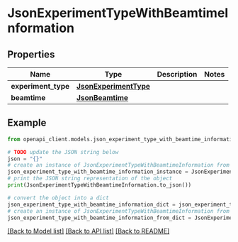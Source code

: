 # JsonExperimentTypeWithBeamtimeInformation


## Properties

Name | Type | Description | Notes
------------ | ------------- | ------------- | -------------
**experiment_type** | [**JsonExperimentType**](JsonExperimentType.md) |  | 
**beamtime** | [**JsonBeamtime**](JsonBeamtime.md) |  | 

## Example

```python
from openapi_client.models.json_experiment_type_with_beamtime_information import JsonExperimentTypeWithBeamtimeInformation

# TODO update the JSON string below
json = "{}"
# create an instance of JsonExperimentTypeWithBeamtimeInformation from a JSON string
json_experiment_type_with_beamtime_information_instance = JsonExperimentTypeWithBeamtimeInformation.from_json(json)
# print the JSON string representation of the object
print(JsonExperimentTypeWithBeamtimeInformation.to_json())

# convert the object into a dict
json_experiment_type_with_beamtime_information_dict = json_experiment_type_with_beamtime_information_instance.to_dict()
# create an instance of JsonExperimentTypeWithBeamtimeInformation from a dict
json_experiment_type_with_beamtime_information_from_dict = JsonExperimentTypeWithBeamtimeInformation.from_dict(json_experiment_type_with_beamtime_information_dict)
```
[[Back to Model list]](../README.md#documentation-for-models) [[Back to API list]](../README.md#documentation-for-api-endpoints) [[Back to README]](../README.md)



